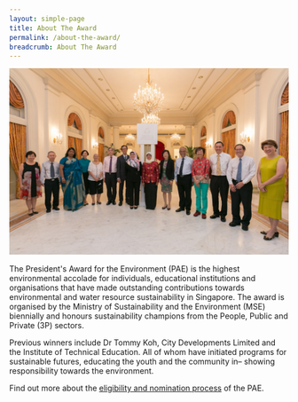 ```yaml
---
layout: simple-page
title: About The Award
permalink: /about-the-award/
breadcrumb: About The Award
---
```


![About the Award](/images/gallery/pae-2017-04.jpg)

The President's Award for the Environment (PAE) is the highest environmental accolade for individuals, educational institutions and organisations that have made outstanding contributions towards environmental and water resource sustainability in Singapore. The award is organised by the Ministry of Sustainability and the Environment (MSE) biennially and honours sustainability champions from the People, Public and Private (3P) sectors. 

Previous winners include Dr Tommy Koh, City Developments Limited and the Institute of Technical Education. All of whom have initiated programs for sustainable futures, educating the youth and the community in– showing responsibility towards the environment.

Find out more about the [eligibility and nomination process](/nominate/) of the PAE.
